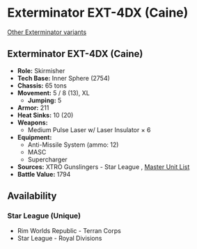 # Exterminator EXT-4DX (Caine) 

[Other Exterminator variants](../exterminator.md) 

## Exterminator EXT-4DX (Caine) 

- **Role:** Skirmisher 
- **Tech Base:** Inner Sphere (2754) 
- **Chassis:** 65 tons 
- **Movement:** 5 / 8 (13), XL 
  - **Jumping:** 5 
- **Armor:** 211 
- **Heat Sinks:** 10 (20) 
- **Weapons:** 
  - Medium Pulse Laser w/ Laser Insulator × 6 
- **Equipment:** 
  - Anti-Missile System (ammo: 12) 
  - MASC 
  - Supercharger 
- **Sources:** XTRO Gunslingers - Star League , [Master Unit List](http://masterunitlist.info/Unit/Details/7321/exterminator-ext-4dx) 
- **Battle Value:** 1794 

## Availability 

### Star League (Unique) 

- Rim Worlds Republic - Terran Corps 
- Star League - Royal Divisions 

